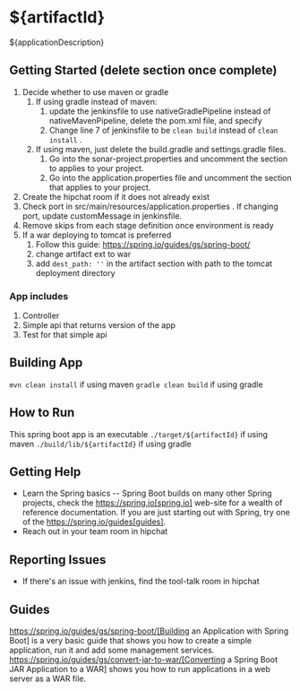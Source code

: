 # ${artifactId}

${applicationDescription}  

## Getting Started (delete section once complete)

1. Decide whether to use maven or gradle
    1. If using gradle instead of maven: 
        1. update the jenkinsfile to use nativeGradlePipeline instead of nativeMavenPipeline, delete the pom.xml file, and specify
        1. Change line 7 of jenkinsfile to be `clean build` instead of `clean install` .
    1. If using maven, just delete the build.gradle and settings.gradle files.
        1. Go into the sonar-project.properties and uncomment the section to applies to your project.
        1. Go into the application.properties file and uncomment the section that applies to your project.
2. Create the hipchat room if it does not already exist
3. Check port in src/main/resources/application.properties . If changing port, update customMessage in jenkinsfile.
4. Remove skips from each stage definition once environment is ready
5. If a war deploying to tomcat is preferred
    1. Follow this guide: https://spring.io/guides/gs/spring-boot/
    1. change artifact ext to war
    1. add `dest_path: ''`  in the artifact section with path to the tomcat deployment directory


### App includes
1. Controller
2. Simple api that returns version of the app 
3. Test for that simple api



## Building App
`mvn clean install` if using maven
`gradle clean build` if using gradle


## How to Run  
This spring boot app is an executable
`./target/${artifactId}` if using maven 
`./build/lib/${artifactId}` if using gradle


## Getting Help
* Learn the Spring basics -- Spring Boot builds on many other Spring projects, check
  the https://spring.io[spring.io] web-site for a wealth of reference documentation. If
  you are just starting out with Spring, try one of the https://spring.io/guides[guides].
* Reach out in your team room in hipchat 

## Reporting Issues
* If there's an issue with jenkins, find the tool-talk room in hipchat 

## Guides
https://spring.io/guides/gs/spring-boot/[Building an Application with Spring Boot] is a
  very basic guide that shows you how to create a simple application, run it and add some
  management services.
https://spring.io/guides/gs/convert-jar-to-war/[Converting a Spring Boot JAR Application
  to a WAR] shows you how to run applications in a web server as a WAR file.

